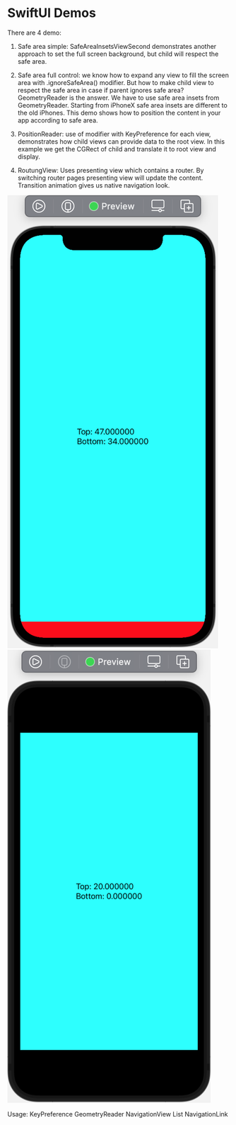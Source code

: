 # SwiftUI Demos

There are 4 demo:

1. Safe area simple: SafeAreaInsetsViewSecond demonstrates another approach to set the full screen background, but child will respect the safe area. 

2. Safe area full control:  we know how to  expand any view to fill the screen area with .ignoreSafeArea() modifier.
But how to make child view to respect the safe area in case if parent ignores safe area?
GeometryReader is the answer. We have to use safe area insets from GeometryReader.
Starting from iPhoneX safe area insets are different to the old iPhones.
This demo shows how to position the content in your app according to safe area.

3. PositionReader: use of modifier with KeyPreference for each view, demonstrates how child views can provide data to the root view. In this example we get the CGRect of child and translate it to root view and display.

4. RoutungView: Uses presenting view which contains a router. By switching router pages presenting view will update the content. Transition animation gives us native navigation look.

![SwiftUIDemos](./Screenshot1.png "SwiftUI Demos")
![SwiftUIDemos](./Screenshot2.png "SwiftUI Demos")

Usage:
KeyPreference
GeometryReader
NavigationView
List
NavigationLink
